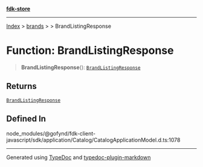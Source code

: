[**fdk-store**](../../../README.md)
***

[Index](../../../API.md) > [brands](../../README.md) > [<internal>](../README.md) > BrandListingResponse

# Function: BrandListingResponse

> **BrandListingResponse**(): [`BrandListingResponse`](../type-aliases/type-alias.BrandListingResponse.md)

## Returns

[`BrandListingResponse`](../type-aliases/type-alias.BrandListingResponse.md)

## Defined In

node\_modules/@gofynd/fdk-client-javascript/sdk/application/Catalog/CatalogApplicationModel.d.ts:1078

***
Generated using [TypeDoc](https://typedoc.org/) and [typedoc-plugin-markdown](https://www.npmjs.com/package/typedoc-plugin-markdown)
